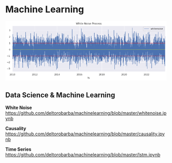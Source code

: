 # Machine Learning

<img src="https://raw.githubusercontent.com/deltorobarba/repo/master/whitenoise.png" alt="White Noise">

## Data Science & Machine Learning

<b>White Noise</b><br>
https://github.com/deltorobarba/machinelearning/blob/master/whitenoise.ipynb

<b>Causality</b><br>
https://github.com/deltorobarba/machinelearning/blob/master/causality.ipynb

<b>Time Series</b><br>
https://github.com/deltorobarba/machinelearning/blob/master/lstm.ipynb
